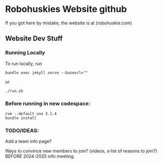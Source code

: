 Robohuskies Website github
======
If you got here by mistake, the website is at (robohuskie.com)
## Website Dev Stuff

### Running Locally
To run locally, run

    bundle exec jekyll serve --baseurl=""
or

    ./run.sh

### Before running in new codespace:

    rvm --default use 3.1.4
    bundle install

### TODO/IDEAS:
Add a team info page?

Ways to convince new members to join? (videos, a list of reasons to join?) BEFORE 2024-2025 info meeting.